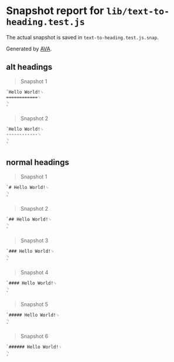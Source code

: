 # Snapshot report for `lib/text-to-heading.test.js`

The actual snapshot is saved in `text-to-heading.test.js.snap`.

Generated by [AVA](https://ava.li).

## alt headings

> Snapshot 1

    `Hello World!␊
    ============␊
    ␊
    `

> Snapshot 2

    `Hello World!␊
    ------------␊
    ␊
    `

## normal headings

> Snapshot 1

    `# Hello World!␊
    ␊
    `

> Snapshot 2

    `## Hello World!␊
    ␊
    `

> Snapshot 3

    `### Hello World!␊
    ␊
    `

> Snapshot 4

    `#### Hello World!␊
    ␊
    `

> Snapshot 5

    `##### Hello World!␊
    ␊
    `

> Snapshot 6

    `###### Hello World!␊
    ␊
    `
